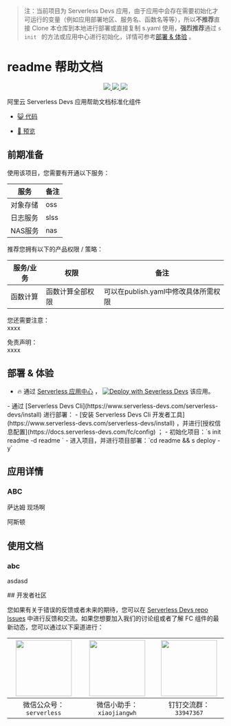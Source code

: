 
> 注：当前项目为 Serverless Devs 应用，由于应用中会存在需要初始化才可运行的变量（例如应用部署地区、服务名、函数名等等），所以**不推荐**直接 Clone 本仓库到本地进行部署或直接复制 s.yaml 使用，**强烈推荐**通过 `s init ` 的方法或应用中心进行初始化，详情可参考[部署 & 体验](#部署--体验) 。

# readme 帮助文档
<p align="center" class="flex justify-center">
    <a href="https://www.serverless-devs.com" class="ml-1">
    <img src="http://editor.devsapp.cn/icon?package=readme&type=packageType">
  </a>
  <a href="http://www.devsapp.cn/details.html?name=readme" class="ml-1">
    <img src="http://editor.devsapp.cn/icon?package=readme&type=packageVersion">
  </a>
  <a href="http://www.devsapp.cn/details.html?name=readme" class="ml-1">
    <img src="http://editor.devsapp.cn/icon?package=readme&type=packageDownload">
  </a>
</p>

<description>

阿里云 Serverless Devs 应用帮助文档标准化组件

</description>

<codeUrl>

- [:smiley_cat: 代码](=========)

</codeUrl>
<preview>

- [:eyes: 预览](xxxxx)

</preview>


## 前期准备

使用该项目，您需要有开通以下服务：

<service>



| 服务 |  备注  |
| --- |  --- |
| 对象存储 |  oss |
| 日志服务 |  slss |
| NAS服务 |  nas |

</service>

推荐您拥有以下的产品权限 / 策略：
<auth>



| 服务/业务 |  权限 |  备注  |
| --- |  --- |   --- |
| 函数计算 | 函数计算全部权限 |  可以在publish.yaml中修改具体所需权限 |

</auth>

<remark>

您还需要注意：   
xxxx

</remark>

<disclaimers>

免责声明：   
xxxx

</disclaimers>

## 部署 & 体验

<appcenter>

- :fire: 通过 [Serverless 应用中心](https://fcnext.console.aliyun.com/applications/create?template=readme) ，
  [![Deploy with Severless Devs](https://img.alicdn.com/imgextra/i1/O1CN01w5RFbX1v45s8TIXPz_!!6000000006118-55-tps-95-28.svg)](https://fcnext.console.aliyun.com/applications/create?template=readme) 该应用。
</appcenter>
<deploy>
- 通过 [Serverless Devs Cli](https://www.serverless-devs.com/serverless-devs/install) 进行部署：
  - [安装 Serverless Devs Cli 开发者工具](https://www.serverless-devs.com/serverless-devs/install) ，并进行[授权信息配置](https://docs.serverless-devs.com/fc/config) ；
  - 初始化项目：`s init readme -d readme `
  - 进入项目，并进行项目部署：`cd readme && s deploy - y`
</deploy>

## 应用详情

<appdetail id="flushContent">


<appdetail>

### ABC

萨达姆 现场啊

阿斯顿
</appdetail>

## 使用文档

<usedetail id="flushContent">


<usedetail>

### abc

asdasd
</usedetail>


<devgroup>
## 开发者社区

您如果有关于错误的反馈或者未来的期待，您可以在 [Serverless Devs repo Issues](https://github.com/serverless-devs/serverless-devs/issues) 中进行反馈和交流。如果您想要加入我们的讨论组或者了解 FC 组件的最新动态，您可以通过以下渠道进行：

<p align="center">  

| <img src="https://serverless-article-picture.oss-cn-hangzhou.aliyuncs.com/1635407298906_20211028074819117230.png" width="130px" > | <img src="https://serverless-article-picture.oss-cn-hangzhou.aliyuncs.com/1635407044136_20211028074404326599.png" width="130px" > | <img src="https://serverless-article-picture.oss-cn-hangzhou.aliyuncs.com/1635407252200_20211028074732517533.png" width="130px" > |
| --------------------------------------------------------------------------------------------------------------------------------- | --------------------------------------------------------------------------------------------------------------------------------- | --------------------------------------------------------------------------------------------------------------------------------- |
| <center>微信公众号：`serverless`</center>                                                                                         | <center>微信小助手：`xiaojiangwh`</center>                                                                                        | <center>钉钉交流群：`33947367`</center>                                                                                           |
</p>
</devgroup>
